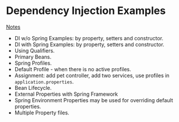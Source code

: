 # Dependency Injection Examples

[Notes](notes.md)

* DI w/o Spring Examples: by property, setters and constructor.
* DI with Spring Examples: by property, setters and constructor.
* Using Qualifiers.
* Primary Beans.
* Spring Profiles.
* Default Profile - when there is no active profiles.
* Assignment: add pet controller, add two services, use profiles in `application.properties`.
* Bean Lifecycle.
* External Properties with Spring Framework
* Spring Environment Properties may be used for overriding default properties.
* Multiple Property files.
